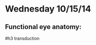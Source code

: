 
Wednesday 10/15/14 
==================

Functional eye anatomy:
----------------------

#h3 transduction 



